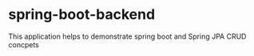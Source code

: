 # spring-boot-backend
This application helps to demonstrate spring boot and Spring JPA CRUD concpets
